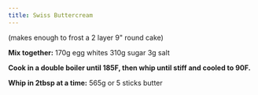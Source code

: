 ```yaml
---
title: Swiss Buttercream
---
```


(makes enough to frost a 2 layer 9" round cake)

**Mix together:**
170g egg whites
310g sugar
3g salt

**Cook in a double boiler until 185F, then whip until stiff and cooled to 90F.**

**Whip in 2tbsp at a time:**
565g or 5 sticks butter